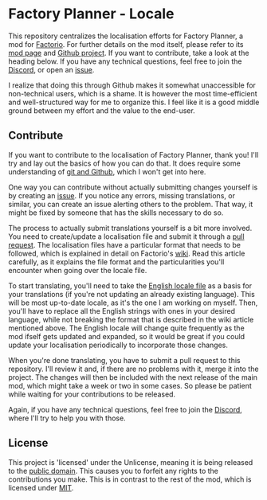 # Factory Planner - Locale

This repository centralizes the localisation efforts for Factory Planner, a mod for [Factorio](https://www.factorio.com). For further details on the mod itself, please refer to its [mod page](https://mods.factorio.com/mod/factoryplanner) and [Github project](https://github.com/ClaudeMetz/FactoryPlanner). If you want to contribute, take a look at the heading below. If you have any technical questions, feel free to join the [Discord](https://discord.gg/ABqNEQc), or open an [issue](https://github.com/ClaudeMetz/FactoryPlannerLocale/issues/new).

I realize that doing this through Github makes it somewhat unaccessible for non-technical users, which is a shame. It is however the most time-efficient and well-structured way for me to organize this. I feel like it is a good middle ground between my effort and the value to the end-user.

## Contribute

If you want to contribute to the localisation of Factory Planner, thank you! I'll try and lay out the basics of how you can do that. It does require some understanding of [git and Github](https://guides.github.com/introduction/git-handbook/), which I won't get into here.

One way you can contribute without actually submitting changes yourself is by creating an [issue](https://github.com/ClaudeMetz/FactoryPlannerLocale/issues/new). If you notice any errors, missing translations, or similar, you can create an issue alerting others to the problem. That way, it might be fixed by someone that has the skills necessary to do so.

The process to actually submit translations yourself is a bit more involved. You need to create/update a localisation file and submit it through a [pull request](https://help.github.com/en/github/collaborating-with-issues-and-pull-requests/about-pull-requests). The localisation files have a particular format that needs to be followed, which is explained in detail on Factorio's [wiki](https://wiki.factorio.com/Tutorial:Localisation). Read this article carefully, as it explains the file format and the particularities you'll encounter when going over the locale file.

To start translating, you'll need to take the [English locale file](https://github.com/ClaudeMetz/FactoryPlanner/blob/master/modfiles/locale/en/config.cfg) as a basis for your translations (if you're not updating an already existing language). This will be most up-to-date locale, as it's the one I am working on myself. Then, you'll have to replace all the English strings with ones in your desired language, while not breaking the format that is described in the wiki article mentioned above. The English locale will change quite frequently as the mod ifself gets updated and expanded, so it would be great if you could update your localisation periodically to incorporate those changes.

When you're done translating, you have to submit a pull request to this repository. I'll review it and, if there are no problems with it, merge it into the project. The changes will then be included with the next release of the main mod, which might take a week or two in some cases. So please be patient while waiting for your contributions to be released.

Again, if you have any technical questions, feel free to join the [Discord](https://discord.gg/ABqNEQc), where I'll try to help you with those.

## License

This project is 'licensed' under the Unlicense, meaning it is being released to the [public domain](https://en.wikipedia.org/wiki/Public_domain). This causes you to forfeit any rights to the contributions you make. This is in contrast to the rest of the mod, which is licensed under [MIT](https://en.wikipedia.org/wiki/Public_domain).

